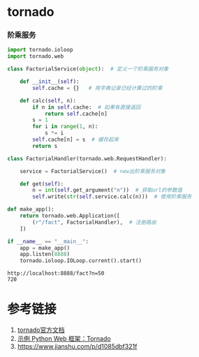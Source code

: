 ```

```



# tornado 



### 阶乘服务



```python
import tornado.ioloop
import tornado.web

class FactorialService(object):  # 定义一个阶乘服务对象

    def __init__(self):
        self.cache = {}   # 用字典记录已经计算过的阶乘

    def calc(self, n):
        if n in self.cache:  # 如果有直接返回
            return self.cache[n]
        s = 1
        for i in range(1, n):
            s *= i
        self.cache[n] = s  # 缓存起来
        return s

class FactorialHandler(tornado.web.RequestHandler):

    service = FactorialService()  # new出阶乘服务对象

    def get(self):
        n = int(self.get_argument("n"))  # 获取url的参数值
        self.write(str(self.service.calc(n)))  # 使用阶乘服务

def make_app():
    return tornado.web.Application([
        (r"/fact", FactorialHandler),  # 注册路由
    ])

if __name__ == "__main__":
    app = make_app()
    app.listen(8888)
    tornado.ioloop.IOLoop.current().start()
```



```
http://localhost:8888/fact?n=50
720
```





# 参考链接

1. [tornado官方文档](http://www.tornadoweb.org/en/stable/)
2. [示例 Python Web 框架：Tornado](https://blog.csdn.net/xc_zhou/article/details/80637714)
3. https://www.jianshu.com/p/d1085dbf321f